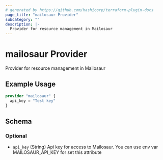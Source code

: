 ```yaml
---
# generated by https://github.com/hashicorp/terraform-plugin-docs
page_title: "mailosaur Provider"
subcategory: ""
description: |-
  Provider for resource management in Mailosaur
---
```


# mailosaur Provider

Provider for resource management in Mailosaur

## Example Usage

```terraform
provider "mailosaur" {
  api_key = "Test key"
}
```

<!-- schema generated by tfplugindocs -->
## Schema

### Optional

- `api_key` (String) Api key for access to Mailosaur. You can use env var MAILOSAUR_API_KEY for set this attribute
